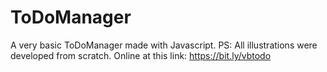 # ToDoManager
A very basic ToDoManager made with Javascript. PS: All illustrations were developed from scratch.
Online at this link: https://bit.ly/vbtodo
